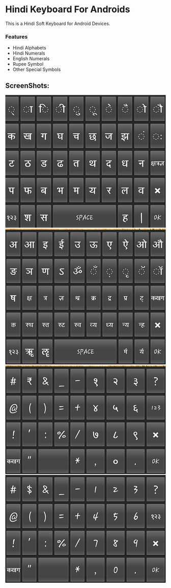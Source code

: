 # Hindi Keyboard For Androids
This is a Hindi Soft Keyboard for Android Devices.
### Features
  - Hindi Alphabets 
  - Hindi Numerals
  - English Numerals
  - Rupee Symbol
  - Other Special Symbols
  
## ScreenShots:
![Alphabets 1](/img/1.png)
![Alphabets 2](/img/2.png)
![Hindi Numerals](/img/3.png)
![English Numerals](/img/4.png)


  
